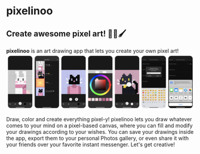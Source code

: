 # pixelinoo
## Create awesome pixel art! 🎨👾🖌️


__pixelinoo__ is an art drawing app that lets you create your own pixel art!
![App images](docs/appImages.png)


Draw, color and create everything pixel-y! pixelinoo lets you draw whatever comes to your mind on a pixel-based canvas, where you can fill and modify your drawings according to your wishes. You can save your drawings inside the app, export them to your personal Photos gallery, or even share it with your friends over your favorite instant messenger. Let's get creative!


